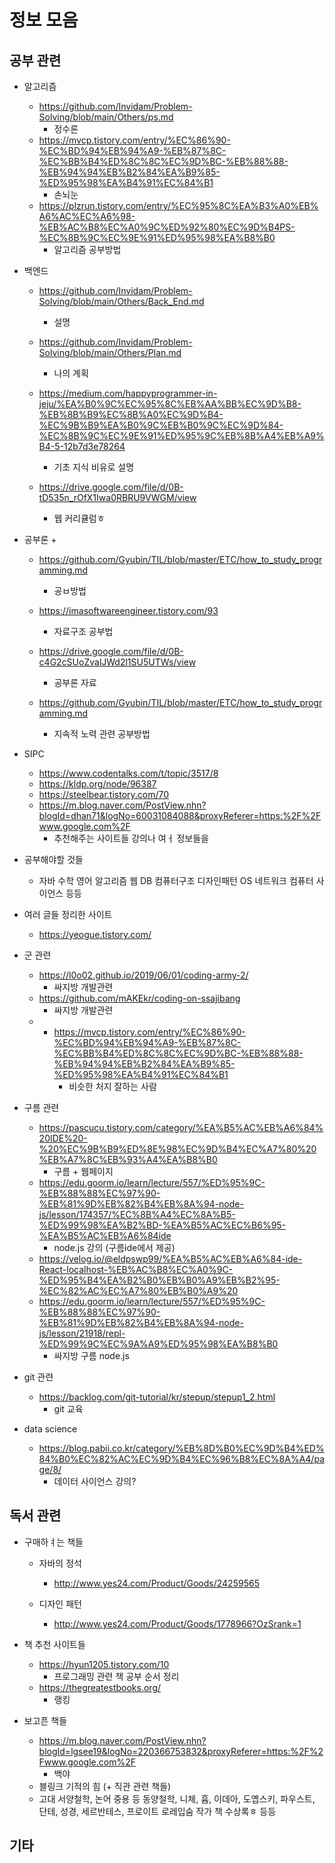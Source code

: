 # 정보 모음

## 공부 관련
+ 알고리즘
	+ https://github.com/Invidam/Problem-Solving/blob/main/Others/ps.md
		+ 정수론
	+ https://mvcp.tistory.com/entry/%EC%86%90-%EC%BD%94%EB%94%A9-%EB%87%8C-%EC%BB%B4%ED%8C%8C%EC%9D%BC-%EB%88%88-%EB%94%94%EB%B2%84%EA%B9%85-%ED%95%98%EA%B4%91%EC%84%B1
		+ 손뇌눈
	+ https://plzrun.tistory.com/entry/%EC%95%8C%EA%B3%A0%EB%A6%AC%EC%A6%98-%EB%AC%B8%EC%A0%9C%ED%92%80%EC%9D%B4PS-%EC%8B%9C%EC%9E%91%ED%95%98%EA%B8%B0
		+ 알고리즘 공부방법
	

+ 백엔드 
	+ https://github.com/Invidam/Problem-Solving/blob/main/Others/Back_End.md
		+ 설명
		
	+ https://github.com/Invidam/Problem-Solving/blob/main/Others/Plan.md
		+ 나의 계획
	+ https://medium.com/happyprogrammer-in-jeju/%EA%B0%9C%EC%95%8C%EB%AA%BB%EC%9D%B8-%EB%8B%B9%EC%8B%A0%EC%9D%B4-%EC%9B%B9%EA%B0%9C%EB%B0%9C%EC%9D%84-%EC%8B%9C%EC%9E%91%ED%95%9C%EB%8B%A4%EB%A9%B4-5-12b7d3e78264
		+ 기초 지식 비유로 설명
	+ https://drive.google.com/file/d/0B-tD535n_rOfX1Iwa0RBRU9VWGM/view
		+ 웹 커리큘럼ㅎ
+ 공부론
	+ 
	+ https://github.com/Gyubin/TIL/blob/master/ETC/how_to_study_programming.md
		+ 공ㅂ방법

	+ https://imasoftwareengineer.tistory.com/93
		+ 자료구조 공부법

	+ https://drive.google.com/file/d/0B-c4G2cSUoZvalJWd2l1SU5UTWs/view
		+ 공부론 자료
	+ https://github.com/Gyubin/TIL/blob/master/ETC/how_to_study_programming.md
		+ 지속적 노력 관련 공부방법

+ SIPC
	+ https://www.codentalks.com/t/topic/3517/8
	+ https://kldp.org/node/96387
	+ https://steelbear.tistory.com/70
	+ https://m.blog.naver.com/PostView.nhn?blogId=dhan71&logNo=60031084088&proxyReferer=https:%2F%2Fwww.google.com%2F
		+ 추천해주는 사이트들 강의나 여ㅓ 정보들을

+ 공부해야할 것들
	+ 자바 수학 영어 알고리즘 웹 DB 컴퓨터구조 디자인패턴 OS 네트워크 컴퓨터 사이언스 등등
	
+ 여러 글들 정리한 사이트
	+ https://yeogue.tistory.com/

+ 군 관련
   + https://l0o02.github.io/2019/06/01/coding-army-2/
		+ 싸지방 개발관련
	+ https://github.com/mAKEkr/coding-on-ssajibang
		+ 싸지방 개발관련
	+ + https://mvcp.tistory.com/entry/%EC%86%90-%EC%BD%94%EB%94%A9-%EB%87%8C-%EC%BB%B4%ED%8C%8C%EC%9D%BC-%EB%88%88-%EB%94%94%EB%B2%84%EA%B9%85-%ED%95%98%EA%B4%91%EC%84%B1 
		+ 비슷한 처지 잘하는 사람
	
+ 구름 관련
	+ https://pascucu.tistory.com/category/%EA%B5%AC%EB%A6%84%20IDE%20-%20%EC%9B%B9%ED%8E%98%EC%9D%B4%EC%A7%80%20%EB%A7%8C%EB%93%A4%EA%B8%B0
		+ 구름 + 웹페이지
	+ https://edu.goorm.io/learn/lecture/557/%ED%95%9C-%EB%88%88%EC%97%90-%EB%81%9D%EB%82%B4%EB%8A%94-node-js/lesson/174357/%EC%8B%A4%EC%8A%B5-%ED%99%98%EA%B2%BD-%EA%B5%AC%EC%B6%95-%EA%B5%AC%EB%A6%84ide
		+ node.js 강의 (구름ide에서 제공)
	+  https://velog.io/@eldpswp99/%EA%B5%AC%EB%A6%84-ide-React-localhost-%EB%AC%B8%EC%A0%9C-%ED%95%B4%EA%B2%B0%EB%B0%A9%EB%B2%95-%EC%82%AC%EC%A7%80%EB%B0%A9%20
	+ https://edu.goorm.io/learn/lecture/557/%ED%95%9C-%EB%88%88%EC%97%90-%EB%81%9D%EB%82%B4%EB%8A%94-node-js/lesson/21918/repl-%ED%99%9C%EC%9A%A9%ED%95%98%EA%B8%B0
		+ 싸지방 구름 node.js

+ git 관련
	+ https://backlog.com/git-tutorial/kr/stepup/stepup1_2.html
		+ git 교육
	
+ data science
	+ https://blog.pabii.co.kr/category/%EB%8D%B0%EC%9D%B4%ED%84%B0%EC%82%AC%EC%9D%B4%EC%96%B8%EC%8A%A4/page/8/
		+ 데이터 사이언스 강의?
## 독서 관련
+ 구매하ㅕ는 책들
	+ 자바의 정석
		+ http://www.yes24.com/Product/Goods/24259565

	+ 디자인 패턴
		+ http://www.yes24.com/Product/Goods/1778966?OzSrank=1

+ 책 추천 사이트들
	+ https://hyun1205.tistory.com/10 
		+ 프로그래밍 관련 책 공부 순서 정리
	+ https://thegreatestbooks.org/
		+ 랭킹
+ 보고픈 책들
	+ https://m.blog.naver.com/PostView.nhn?blogId=lgsee19&logNo=220366753832&proxyReferer=https:%2F%2Fwww.google.com%2F
		+ 백야
	+ 블링크 기적의 힘 (+ 직관 관련 책들)
	+ 고대 서양철학, 논어 중용 등 동양철학, 니체, 흄, 이데아, 도옙스키, 파우스트, 단테, 성경, 세르반테스, 프로이트 로레입숨 작가 책 수상록ㅎ 등등


## 기타